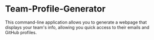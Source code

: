 # Team-Profile-Generator
This command-line application allows you to generate a webpage that displays your team's info, allowing you quick access to their emails and GitHub profiles.
